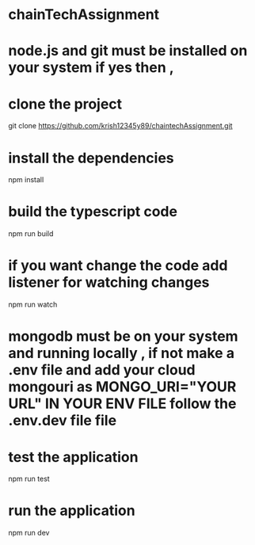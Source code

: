 # chainTechAssignment
# node.js and git must be installed on your system if yes then ,
# clone the project
git clone https://github.com/krish12345y89/chaintechAssignment.git
# install the dependencies
npm install
# build the typescript code
npm run build
# if you want change the code add listener for watching changes
npm run watch
# mongodb must be on your system and running locally , if not make a .env file and add your cloud mongouri as MONGO_URI="YOUR URL" IN YOUR ENV FILE follow the .env.dev file file
# test the application
npm run test
# run the application
npm run dev

